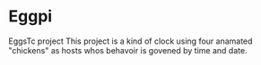 # Eggpi
EggsTc project
This project is a kind of clock using four anamated "chickens" as hosts whos behavoir is govened by time and date.
